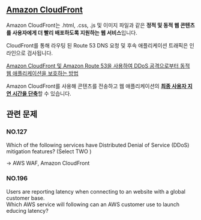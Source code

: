 ## [Amazon CloudFront](https://docs.aws.amazon.com/ko_kr/AmazonCloudFront/latest/DeveloperGuide/Introduction.html)

Amazon CloudFront는 .html, .css, .js 및 이미지 파일과 같은 **정적 및 동적 웹 콘텐츠를 사용자에게 더 빨리 배포하도록 지원하는 웹 서비스**입니다.

CloudFront를 통해 라우팅 된 Route 53 DNS 요청 및 후속 애플리케이션 트래픽은 인라인으로 검사됩니다.

[Amazon CloudFront 및 Amazon Route 53을 사용하여 DDoS 공격으로부터 동적 웹 애플리케이션을 보호하는 방법](https://aws.amazon.com/ko/blogs/security/how-to-protect-dynamic-web-applications-against-ddos-attacks-by-using-amazon-cloudfront-and-amazon-route-53/)

Amazon CloudFront를 사용해 콘텐츠를 전송하고 웹 애플리케이션의 [**최종 사용자 지연 시간을 단축**](https://aws.amazon.com/ko/getting-started/hands-on/deliver-content-faster/)할 수 있습니다.

## 관련 문제

### NO.127 

Which of the following services have Distributed Denial of Service (DDoS) mitigation features? (Select TWO )

-> AWS WAF, Amazon CloudFront

### NO.196 
Users are reporting latency when connecting to an website with a global customer base.<br/>Which AWS service will following can an AWS customer use to launch educing latency?

